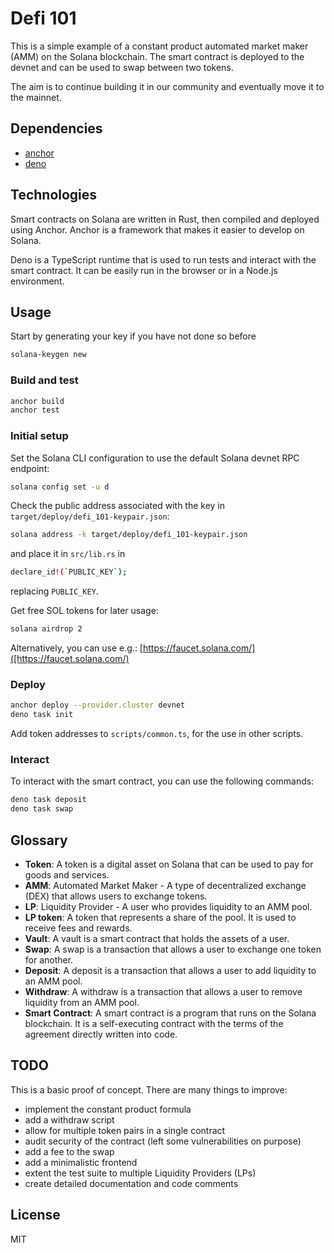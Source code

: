 # Defi 101

This is a simple example of a constant product automated market maker (AMM) on the Solana blockchain. The smart contract is deployed to the devnet and can be used to swap between two tokens.

The aim is to continue building it in our community and eventually move it to the mainnet.

## Dependencies

- [anchor](https://www.anchor-lang.com/docs/installation)
- [deno](https://docs.deno.com/runtime/getting_started/installation/)

## Technologies

Smart contracts on Solana are written in Rust, then compiled and deployed using Anchor. Anchor is a framework that makes it easier to develop on Solana.

Deno is a TypeScript runtime that is used to run tests and interact with the smart contract. It can be easily run in the browser or in a Node.js environment.

## Usage

Start by generating your key if you have not done so before

```bash
solana-keygen new
```

### Build and test

```bash
anchor build
anchor test
```

### Initial setup

Set the Solana CLI configuration to use the default Solana devnet RPC endpoint:

```bash
solana config set -u d
```

Check the public address associated with the key in `target/deploy/defi_101-keypair.json`:

```bash
solana address -k target/deploy/defi_101-keypair.json
```

and place it in `src/lib.rs` in

```bash
declare_id!(`PUBLIC_KEY`);
```

replacing `PUBLIC_KEY`.

Get free SOL tokens for later usage:

```bash
solana airdrop 2
```

Alternatively, you can use e.g.: [https://faucet.solana.com/]([https://faucet.solana.com/)

### Deploy

```bash
anchor deploy --provider.cluster devnet
deno task init
```

Add token addresses to `scripts/common.ts`, for the use in other scripts.

### Interact

To interact with the smart contract, you can use the following commands:

```bash
deno task deposit
deno task swap
```

## Glossary

- **Token**: A token is a digital asset on Solana that can be used to pay for goods and services.
- **AMM**: Automated Market Maker - A type of decentralized exchange (DEX) that allows users to exchange tokens.
- **LP**: Liquidity Provider - A user who provides liquidity to an AMM pool.
- **LP token**: A token that represents a share of the pool. It is used to receive fees and rewards.
- **Vault**: A vault is a smart contract that holds the assets of a user.
- **Swap**: A swap is a transaction that allows a user to exchange one token for another.
- **Deposit**: A deposit is a transaction that allows a user to add liquidity to an AMM pool.
- **Withdraw**: A withdraw is a transaction that allows a user to remove liquidity from an AMM pool.
- **Smart Contract**: A smart contract is a program that runs on the Solana blockchain. It is a self-executing contract with the terms of the agreement directly written into code.

## TODO

This is a basic proof of concept. There are many things to improve:

- implement the constant product formula
- add a withdraw script
- allow for multiple token pairs in a single contract
- audit security of the contract (left some vulnerabilities on purpose)
- add a fee to the swap
- add a minimalistic frontend
- extent the test suite to multiple Liquidity Providers (LPs)
- create detailed documentation and code comments

## License

MIT
